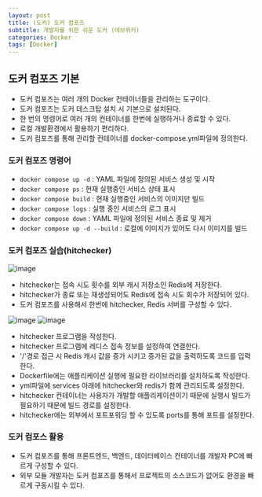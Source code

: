 ```yaml
---
layout: post
title: (도커) 도커 컴포즈
subtitle: 개발자를 위한 쉬운 도커 (데브위키)
categories: Docker
tags: [Docker]
---
```


## 도커 컴포즈 기본
- 도커 컴포즈는 여러 개의 Docker 컨테이너들을 관리하는 도구이다.
- 도커 컴포즈는 도커 데스크탑 설치 시 기본으로 설치된다.
- 한 번의 명령어로 여러 개의 컨테이너를 한번에 실행하거나 종료할 수 있다.
- 로컬 개발환경에서 활용하기 편리하다.
- 도커 컴포즈를 통해 관리할 컨테이너를 docker-compose.yml파일에 정의한다.

### 도커 컴포즈 명령어
- `docker compose up -d` : YAML 파일에 정의된 서비스 생성 및 시작
- `docker compose ps` : 현재 실행중인 서비스 상태 표시
- `docker compose build` : 현재 실행중인 서비스의 이미지만 빌드
- `docker compose logs` : 실행 중인 서비스의 로그 표시
- `docker compose down` : YAML 파일에 정의된 서비스 종료 및 제거
- `docker compose up -d --build` : 로컬에 이미지가 있어도 다시 이미지를 빌드

### 도커 컴포즈 실습(hitchecker)
![image](https://github.com/eogus0512/eogus0512.github.io/assets/71585151/a09d2ba0-5ceb-4c02-8936-6fe8cfe1a693)

- hitchecker는 접속 시도 횟수를 외부 캐시 저장소인 Redis에 저장한다.
- hitchecker가 종료 또는 재생성되어도 Redis에 접속 시도 회수가 저장되어 있다.
- 도커 컴포즈를 사용해서 한번에 hitchecker, Redis 서버를 구성할 수 있다.

![image](https://github.com/eogus0512/eogus0512.github.io/assets/71585151/b275bf37-6eaf-46f2-b96f-15805e8bd445)
![image](https://github.com/eogus0512/eogus0512.github.io/assets/71585151/53a1cb4a-b4c2-4b5c-9275-033abdd731c6)

- hitchecker 프로그램을 작성한다.
- hitchecker 프로그램에 레디스 접속 정보를 설정하여 연결한다.
- '/'경로 접근 시 Redis 캐시 값을 증가 시키고 증가된 값을 출력하도록 코드를 입력한다.
- Dockerfile에는 애플리케이션 실행에 필요한 라이브러리를 설치하도록 작성한다.
- yml파일에 services 아래에 hitchecker와 redis가 함께 관리되도록 설정한다.
- hitchecker 컨테이너는 사용자가 개발할 애플리케이션이기 때문에 실행시 빌드가 필요하기 때문에 빌드 경로를 설정한다.
- hitchecker에는 외부에서 포트포워딩 할 수 있도록 ports를 통해 포트를 설정한다.

### 도커 컴포스 활용
- 도커 컴포즈를 통해 프론트엔드, 백엔드, 데이터베이스 컨테이너를 개발자 PC에 빠르게 구성할 수 있다.
- 외부 모듈 개발자는 도커 컴포즈를 통해서 프로젝트의 소스코드가 없어도 환경을 빠르게 구동시킬 수 있다.






